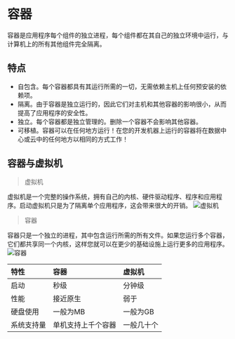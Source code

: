 # 容器
容器是应用程序每个组件的独立进程，每个组件都在其自己的独立环境中运行，与计算机上的所有其他组件完全隔离。

## 特点
- 自包含。每个容器都具有其运行所需的一切，无需依赖主机上任何预安装的依赖项。
- 隔离。由于容器是独立运行的，因此它们对主机和其他容器的影响很小，从而提高了应用程序的安全性。
- 独立。每个容器都是独立管理的。删除一个容器不会影响其他容器。
- 可移植。容器可以在任何地方运行！在您的开发机器上运行的容器将在数据中心或云中的任何地方以相同的方式工作！

## 容器与虚拟机
> 虚拟机

虚拟机是一个完整的操作系统，拥有自己的内核、硬件驱动程序、程序和应用程序。启动虚拟机只是为了隔离单个应用程序，这会带来很大的开销。
![虚拟机](/image.png)

> 容器

容器只是一个独立的进程，其中包含运行所需的所有文件。如果您运行多个容器，它们都共享同一个内核，这样您就可以在更少的基础设施上运行更多的应用程序。
![容器](/image1.png)


| 特性  | 容器  | 虚拟机  |
| :----- | :-----   | :-----    |
| 启动  | 秒级  | 分钟级    |
| 性能  | 接近原生  | 弱于   |
| 硬盘使用  | 一般为MB  | 一般为GB    |
| 系统支持量  | 单机支持上千个容器  | 一般几十个    |